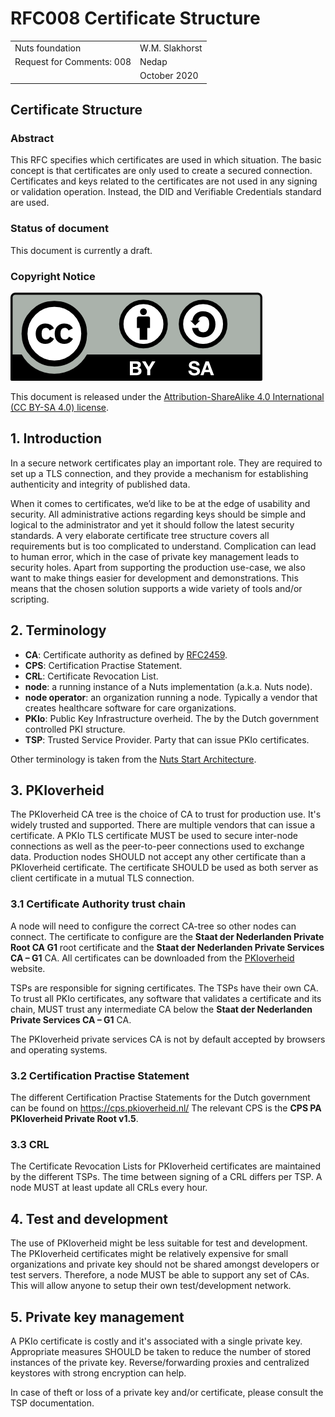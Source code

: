# RFC008 Certificate Structure

|  |  |
| :--- | :--- |
| Nuts foundation | W.M. Slakhorst |
| Request for Comments: 008 | Nedap |
|  | October 2020 |

## Certificate Structure

### Abstract

This RFC specifies which certificates are used in which situation. The basic concept is that certificates are only used to create a secured connection.
Certificates and keys related to the certificates are not used in any signing or validation operation. 
Instead, the DID and Verifiable Credentials standard are used.

### Status of document

This document is currently a draft.

### Copyright Notice

![](../.gitbook/assets/license.png)

This document is released under the [Attribution-ShareAlike 4.0 International \(CC BY-SA 4.0\) license](https://creativecommons.org/licenses/by-sa/4.0/).

## 1.  Introduction

In a secure network certificates play an important role. They are required to set up a TLS connection, and they provide a mechanism for establishing authenticity and integrity of published data.

When it comes to certificates, we’d like to be at the edge of usability and security. All administrative actions regarding keys should be simple and logical to the administrator and yet it should follow the latest security standards. A very elaborate certificate tree structure covers all requirements but is too complicated to understand. Complication can lead to human error, which in the case of private key management leads to security holes. Apart from supporting the production use-case, we also want to make things easier for development and demonstrations. This means that the chosen solution supports a wide variety of tools and/or scripting.

## 2. Terminology

* **CA**: Certificate authority as defined by [RFC2459](https://tools.ietf.org/html/rfc2459).
* **CPS**: Certification Practise Statement.
* **CRL**: Certificate Revocation List. 
* **node**: a running instance of a Nuts implementation \(a.k.a. Nuts node\).
* **node operator**: an organization running a node. Typically a vendor that creates healthcare software for care organizations.
* **PKIo**: Public Key Infrastructure overheid. The by the Dutch government controlled PKI structure.
* **TSP**: Trusted Service Provider. Party that can issue PKIo certificates. 

Other terminology is taken from the [Nuts Start Architecture](rfc001-nuts-start-architecture.md#nuts-start-architecture).

## 3. PKIoverheid

The PKIoverheid CA tree is the choice of CA to trust for production use. It's widely trusted and supported. 
There are multiple vendors that can issue a certificate. 
A PKIo TLS certificate MUST be used to secure inter-node connections as well as the peer-to-peer connections used to exchange data.
Production nodes SHOULD not accept any other certificate than a PKIoverheid certificate.
The certificate SHOULD be used as both server as client certificate in a mutual TLS connection.

### 3.1 Certificate Authority trust chain
A node will need to configure the correct CA-tree so other nodes can connect. 
The certificate to configure are the **Staat der Nederlanden Private Root CA G1** root certificate and the **Staat der Nederlanden Private Services CA – G1** CA.
All certificates can be downloaded from the [PKIoverheid](https://cert.pkioverheid.nl/cert-pkioverheid-nl.htm) website.

TSPs are responsible for signing certificates. The TSPs have their own CA. 
To trust all PKIo certificates, any software that validates a certificate and its chain, MUST trust any intermediate CA below the **Staat der Nederlanden Private Services CA – G1** CA.

The PKIoverheid private services CA is not by default accepted by browsers and operating systems. 

### 3.2 Certification Practise Statement
The different Certification Practise Statements for the Dutch government can be found on https://cps.pkioverheid.nl/
The relevant CPS is the **CPS PA PKIoverheid Private Root v1.5**.

### 3.3 CRL
The Certificate Revocation Lists for PKIoverheid certificates are maintained by the different TSPs. 
The time between signing of a CRL differs per TSP. A node MUST at least update all CRLs every hour.

## 4. Test and development
The use of PKIoverheid might be less suitable for test and development. 
The PKIoverheid certificates might be relatively expensive for small organizations and private key should not be shared amongst developers or test servers.
Therefore, a node MUST be able to support any set of CAs. This will allow anyone to setup their own test/development network.

## 5. Private key management
A PKIo certificate is costly and it's associated with a single private key. 
Appropriate measures SHOULD be taken to reduce the number of stored instances of the private key. Reverse/forwarding proxies and centralized keystores with strong encryption can help.

In case of theft or loss of a private key and/or certificate, please consult the TSP documentation.
